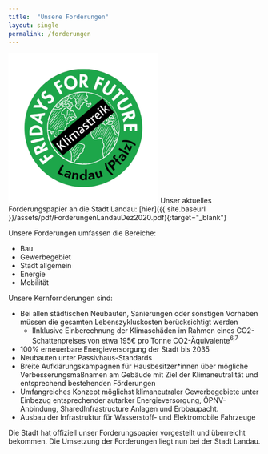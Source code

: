```yaml
---
title:  "Unsere Forderungen"
layout: single
permalink: /forderungen
---
```


<img src="/assets/images/FFF Landau Logo.png" style="" alt="FfF Landau Logo" height="300" width="300"> 
Unser aktuelles Forderungspapier an die Stadt Landau:
[hier]({{ site.baseurl }}/assets/pdf/ForderungenLandauDez2020.pdf){:target="_blank"} 

<p> </p>

Unsere Forderungen umfassen die Bereiche: 
<ul>  
  <li> Bau
  <li> Gewerbegebiet
  <li> Stadt allgemein
  <li> Energie
  <li> Mobilität
</ul>

<p> </p>

Unsere Kernfornderungen sind: <br>
- Bei allen städtischen Neubauten, Sanierungen oder sonstigen Vorhaben müssen die
gesamten Lebenszykluskosten berücksichtigt werden
     - IInklusive Einberechnung der Klimaschäden im Rahmen eines CO2-Schattenpreises von etwa 195€ pro Tonne CO2-Äquivalente<sup>6,7</sup>
- 100% erneuerbare Energieversorgung der Stadt bis 2035
- Neubauten unter Passivhaus-Standards
- Breite Aufklärungskampagnen für Hausbesitzer*innen über mögliche
Verbesserungsmaßnamen am Gebäude mit Ziel der Klimaneutralität und
entsprechend bestehenden Förderungen
- Umfangreiches Konzept möglichst klimaneutraler Gewerbegebiete unter Einbezug
entsprechender autarker Energieversorgung, ÖPNV-Anbindung, SharedInfrastructure Anlagen und Erbbaupacht.
- Ausbau der Infrastruktur für Wasserstoff- und Elektromobile Fahrzeuge

Die Stadt hat offiziell unser Forderungspapier vorgestellt und überreicht bekommen. Die Umsetzung der Forderungen liegt nun bei der Stadt Landau.

